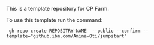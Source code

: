 This is a template repository for CP Farm.

To use this template run the command:

```
 gh repo create REPOSITRY-NAME  --public --confirm --template="github.ibm.com/Amina-Oti/jumpstart"
```
